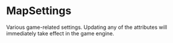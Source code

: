 # MapSettings

Various game-related settings. Updating any of the attributes will immediately take effect in the game engine.

